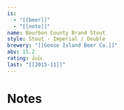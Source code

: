 ```yaml
---
is:
  - "[[beer]]"
  - "[[note]]"
name: Bourbon County Brand Stout
style: Stout - Imperial / Double
brewery: "[[Goose Island Beer Co.]]"
abv: 15.2
rating: 👍👍
last: "[[2015-11]]"
---
```

# Notes

